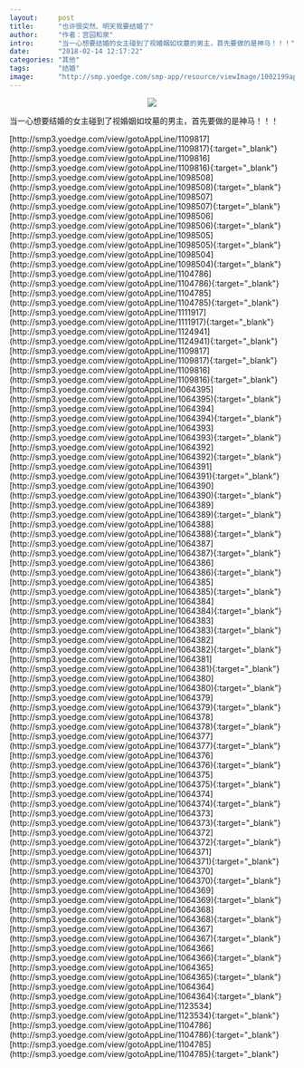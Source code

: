 ```yaml
---
layout:     post
title:      "也许很突然、明天我要结婚了"
author:     "作者：宫园和泉"
intro:      "当一心想要结婚的女主碰到了视婚姻如坟墓的男主，首先要做的是神马！！！"
date:       "2018-02-14 12:17:22"
categories: "其他"
tags:       "结婚"
image:      "http://smp.yoedge.com/smp-app/resource/viewImage/1002199appline.png"
---
```

<div style="text-align: center">
<p><img src="http://smp.yoedge.com/smp-app/resource/viewImage/1002199appline.png"/></p>
</div>
<p class="post-meta">
<span>当一心想要结婚的女主碰到了视婚姻如坟墓的男主，首先要做的是神马！！！</span>
</p>
[http://smp3.yoedge.com/view/gotoAppLine/1109817](http://smp3.yoedge.com/view/gotoAppLine/1109817){:target="_blank"}
[http://smp3.yoedge.com/view/gotoAppLine/1109816](http://smp3.yoedge.com/view/gotoAppLine/1109816){:target="_blank"}
[http://smp3.yoedge.com/view/gotoAppLine/1098508](http://smp3.yoedge.com/view/gotoAppLine/1098508){:target="_blank"}
[http://smp3.yoedge.com/view/gotoAppLine/1098507](http://smp3.yoedge.com/view/gotoAppLine/1098507){:target="_blank"}
[http://smp3.yoedge.com/view/gotoAppLine/1098506](http://smp3.yoedge.com/view/gotoAppLine/1098506){:target="_blank"}
[http://smp3.yoedge.com/view/gotoAppLine/1098505](http://smp3.yoedge.com/view/gotoAppLine/1098505){:target="_blank"}
[http://smp3.yoedge.com/view/gotoAppLine/1098504](http://smp3.yoedge.com/view/gotoAppLine/1098504){:target="_blank"}
[http://smp3.yoedge.com/view/gotoAppLine/1104786](http://smp3.yoedge.com/view/gotoAppLine/1104786){:target="_blank"}
[http://smp3.yoedge.com/view/gotoAppLine/1104785](http://smp3.yoedge.com/view/gotoAppLine/1104785){:target="_blank"}
[http://smp3.yoedge.com/view/gotoAppLine/1111917](http://smp3.yoedge.com/view/gotoAppLine/1111917){:target="_blank"}
[http://smp3.yoedge.com/view/gotoAppLine/1124941](http://smp3.yoedge.com/view/gotoAppLine/1124941){:target="_blank"}
[http://smp3.yoedge.com/view/gotoAppLine/1109817](http://smp3.yoedge.com/view/gotoAppLine/1109817){:target="_blank"}
[http://smp3.yoedge.com/view/gotoAppLine/1109816](http://smp3.yoedge.com/view/gotoAppLine/1109816){:target="_blank"}
[http://smp3.yoedge.com/view/gotoAppLine/1064395](http://smp3.yoedge.com/view/gotoAppLine/1064395){:target="_blank"}
[http://smp3.yoedge.com/view/gotoAppLine/1064394](http://smp3.yoedge.com/view/gotoAppLine/1064394){:target="_blank"}
[http://smp3.yoedge.com/view/gotoAppLine/1064393](http://smp3.yoedge.com/view/gotoAppLine/1064393){:target="_blank"}
[http://smp3.yoedge.com/view/gotoAppLine/1064392](http://smp3.yoedge.com/view/gotoAppLine/1064392){:target="_blank"}
[http://smp3.yoedge.com/view/gotoAppLine/1064391](http://smp3.yoedge.com/view/gotoAppLine/1064391){:target="_blank"}
[http://smp3.yoedge.com/view/gotoAppLine/1064390](http://smp3.yoedge.com/view/gotoAppLine/1064390){:target="_blank"}
[http://smp3.yoedge.com/view/gotoAppLine/1064389](http://smp3.yoedge.com/view/gotoAppLine/1064389){:target="_blank"}
[http://smp3.yoedge.com/view/gotoAppLine/1064388](http://smp3.yoedge.com/view/gotoAppLine/1064388){:target="_blank"}
[http://smp3.yoedge.com/view/gotoAppLine/1064387](http://smp3.yoedge.com/view/gotoAppLine/1064387){:target="_blank"}
[http://smp3.yoedge.com/view/gotoAppLine/1064386](http://smp3.yoedge.com/view/gotoAppLine/1064386){:target="_blank"}
[http://smp3.yoedge.com/view/gotoAppLine/1064385](http://smp3.yoedge.com/view/gotoAppLine/1064385){:target="_blank"}
[http://smp3.yoedge.com/view/gotoAppLine/1064384](http://smp3.yoedge.com/view/gotoAppLine/1064384){:target="_blank"}
[http://smp3.yoedge.com/view/gotoAppLine/1064383](http://smp3.yoedge.com/view/gotoAppLine/1064383){:target="_blank"}
[http://smp3.yoedge.com/view/gotoAppLine/1064382](http://smp3.yoedge.com/view/gotoAppLine/1064382){:target="_blank"}
[http://smp3.yoedge.com/view/gotoAppLine/1064381](http://smp3.yoedge.com/view/gotoAppLine/1064381){:target="_blank"}
[http://smp3.yoedge.com/view/gotoAppLine/1064380](http://smp3.yoedge.com/view/gotoAppLine/1064380){:target="_blank"}
[http://smp3.yoedge.com/view/gotoAppLine/1064379](http://smp3.yoedge.com/view/gotoAppLine/1064379){:target="_blank"}
[http://smp3.yoedge.com/view/gotoAppLine/1064378](http://smp3.yoedge.com/view/gotoAppLine/1064378){:target="_blank"}
[http://smp3.yoedge.com/view/gotoAppLine/1064377](http://smp3.yoedge.com/view/gotoAppLine/1064377){:target="_blank"}
[http://smp3.yoedge.com/view/gotoAppLine/1064376](http://smp3.yoedge.com/view/gotoAppLine/1064376){:target="_blank"}
[http://smp3.yoedge.com/view/gotoAppLine/1064375](http://smp3.yoedge.com/view/gotoAppLine/1064375){:target="_blank"}
[http://smp3.yoedge.com/view/gotoAppLine/1064374](http://smp3.yoedge.com/view/gotoAppLine/1064374){:target="_blank"}
[http://smp3.yoedge.com/view/gotoAppLine/1064373](http://smp3.yoedge.com/view/gotoAppLine/1064373){:target="_blank"}
[http://smp3.yoedge.com/view/gotoAppLine/1064372](http://smp3.yoedge.com/view/gotoAppLine/1064372){:target="_blank"}
[http://smp3.yoedge.com/view/gotoAppLine/1064371](http://smp3.yoedge.com/view/gotoAppLine/1064371){:target="_blank"}
[http://smp3.yoedge.com/view/gotoAppLine/1064370](http://smp3.yoedge.com/view/gotoAppLine/1064370){:target="_blank"}
[http://smp3.yoedge.com/view/gotoAppLine/1064369](http://smp3.yoedge.com/view/gotoAppLine/1064369){:target="_blank"}
[http://smp3.yoedge.com/view/gotoAppLine/1064368](http://smp3.yoedge.com/view/gotoAppLine/1064368){:target="_blank"}
[http://smp3.yoedge.com/view/gotoAppLine/1064367](http://smp3.yoedge.com/view/gotoAppLine/1064367){:target="_blank"}
[http://smp3.yoedge.com/view/gotoAppLine/1064366](http://smp3.yoedge.com/view/gotoAppLine/1064366){:target="_blank"}
[http://smp3.yoedge.com/view/gotoAppLine/1064365](http://smp3.yoedge.com/view/gotoAppLine/1064365){:target="_blank"}
[http://smp3.yoedge.com/view/gotoAppLine/1064364](http://smp3.yoedge.com/view/gotoAppLine/1064364){:target="_blank"}
[http://smp3.yoedge.com/view/gotoAppLine/1123534](http://smp3.yoedge.com/view/gotoAppLine/1123534){:target="_blank"}
[http://smp3.yoedge.com/view/gotoAppLine/1104786](http://smp3.yoedge.com/view/gotoAppLine/1104786){:target="_blank"}
[http://smp3.yoedge.com/view/gotoAppLine/1104785](http://smp3.yoedge.com/view/gotoAppLine/1104785){:target="_blank"}


